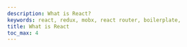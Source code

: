 ```yaml
---
description: What is React?
keywords: react, redux, mobx, react router, boilerplate,
title: What is React
toc_max: 4
---
```


